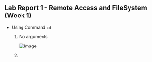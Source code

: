 __Lab Report 1 - Remote Access and FileSystem (Week 1)__
-------------

- Using Command `cd`
  1) No arguments
     
      ![Image](imag11.png)
  2)
